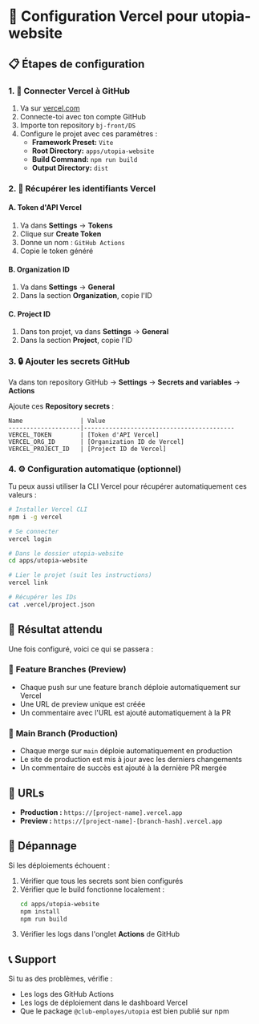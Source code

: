 # 🚀 Configuration Vercel pour utopia-website

## 📋 Étapes de configuration

### 1. 🔗 Connecter Vercel à GitHub

1. Va sur [vercel.com](https://vercel.com)
2. Connecte-toi avec ton compte GitHub
3. Importe ton repository `bj-front/DS`
4. Configure le projet avec ces paramètres :
   - **Framework Preset:** `Vite`
   - **Root Directory:** `apps/utopia-website`
   - **Build Command:** `npm run build`
   - **Output Directory:** `dist`

### 2. 🔑 Récupérer les identifiants Vercel

#### A. Token d'API Vercel
1. Va dans **Settings** → **Tokens**
2. Clique sur **Create Token**
3. Donne un nom : `GitHub Actions`
4. Copie le token généré

#### B. Organization ID
1. Va dans **Settings** → **General**
2. Dans la section **Organization**, copie l'ID

#### C. Project ID  
1. Dans ton projet, va dans **Settings** → **General**
2. Dans la section **Project**, copie l'ID

### 3. 🔒 Ajouter les secrets GitHub

Va dans ton repository GitHub → **Settings** → **Secrets and variables** → **Actions**

Ajoute ces **Repository secrets** :

```
Name                | Value
--------------------|------------------------------------------
VERCEL_TOKEN        | [Token d'API Vercel]
VERCEL_ORG_ID       | [Organization ID de Vercel]
VERCEL_PROJECT_ID   | [Project ID de Vercel]
```

### 4. ⚙️ Configuration automatique (optionnel)

Tu peux aussi utiliser la CLI Vercel pour récupérer automatiquement ces valeurs :

```bash
# Installer Vercel CLI
npm i -g vercel

# Se connecter
vercel login

# Dans le dossier utopia-website
cd apps/utopia-website

# Lier le projet (suit les instructions)
vercel link

# Récupérer les IDs
cat .vercel/project.json
```

## 🎯 Résultat attendu

Une fois configuré, voici ce qui se passera :

### 📱 **Feature Branches (Preview)**
- Chaque push sur une feature branch déploie automatiquement sur Vercel
- Une URL de preview unique est créée
- Un commentaire avec l'URL est ajouté automatiquement à la PR

### 🌟 **Main Branch (Production)**  
- Chaque merge sur `main` déploie automatiquement en production
- Le site de production est mis à jour avec les derniers changements
- Un commentaire de succès est ajouté à la dernière PR mergée

## 🔗 URLs

- **Production :** `https://[project-name].vercel.app`
- **Preview :** `https://[project-name]-[branch-hash].vercel.app`

## 🚨 Dépannage

Si les déploiements échouent :

1. Vérifier que tous les secrets sont bien configurés
2. Vérifier que le build fonctionne localement :
   ```bash
   cd apps/utopia-website
   npm install
   npm run build
   ```
3. Vérifier les logs dans l'onglet **Actions** de GitHub

## 📞 Support

Si tu as des problèmes, vérifie :
- Les logs des GitHub Actions
- Les logs de déploiement dans le dashboard Vercel
- Que le package `@club-employes/utopia` est bien publié sur npm